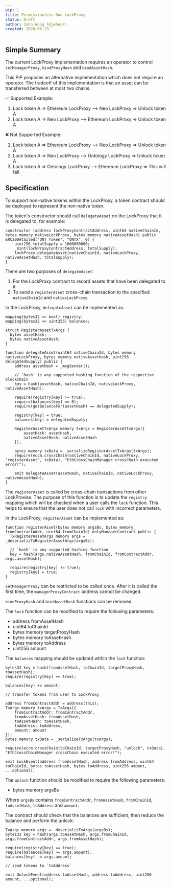 ```yaml
---
pip: 1
title: Permissionless Duo LockProxy
status: Draft
author: John Wong (@jwheur)
created: 2020-06-23
---
```


## Simple Summary
The current LockProxy implementation requires an operator to control `setManagerProxy`, `bindProxyHash` and `bindAssetHash`.

This PIP proposes an alternative implementation which does not require an operator.
The tradeoff of this implementation is that an asset can be transferred between at most two chains.

:white_check_mark: Supported Example:
1. Lock token A => Ethereum LockProxy --> Neo LockProxy => Unlock token A
2. Lock token A => Neo LockProxy --> Ethereum LockProxy => Unlock token A

:x: Not Supported Example:
1. Lock token A => Ethereum LockProxy --> Neo LockProxy => Unlock token A
2. Lock token A => Neo LockProxy --> Ontology LockProxy => Unlock token A
3. Lock token A => Ontology LockProxy --> Ethereum LockProxy => This will fail

## Specification
To support non-native tokens within the LockProxy, a token contract should be deployed to represent the non-native token.

The token's constructor should call `delegateAsset` on the LockProxy that it is delegated to, for example:

```
constructor (address lockProxyContractAddress, uint64 nativeChainId, bytes memory nativeLockProxy, bytes memory nativeAssetHash) public ERC20Detailed("ONT Token", "ONTX", 0) {
    uint256 totalSupply = 1000000000;
    _mint(lockProxyContractAddress, totalSupply);
    lockProxy.delegateAsset(nativeChainId, nativeLockProxy, nativeAssetHash, totalSupply);
}
```

There are two purposes of `delegateAsset`:
1. For the LockProxy contract to record assets that have been delegated to it
2. To send a `registerAsset` cross-chain transaction to the specified `nativeChainId` and `nativeLockProxy`

In the LockProxy, `delegateAsset` can be implemented as:
```
mapping(bytes32 => bool) registry;
mapping(bytes32 => uint256) balances;

struct RegisterAssetTxArgs {
  bytes assetHash;
  bytes nativeAssetHash;
}

function delegateAsset(uint64 nativeChainId, bytes memory nativeLockProxy, bytes memory nativeAssetHash, uint256 delegatedSupply) public {
    address assetHash = _msgSender();

    // `hash` is any supported hashing function of the respective blockchain
    key = hash(assetHash, nativeChainId, nativeLockProxy, nativeAssetHash);

    require(registry[key] != true);
    require(balances[key] == 0);
    require(getBalanceFor(assetHash) == delegatedSupply);

    registry[key] = true;
    balances[key] = delegatedSupply;

    RegisterAssetTxArgs memory txArgs = RegisterAssetTxArgs({
        assetHash: assetHash,
        nativeAssetHash: nativeAssetHash
    });

    bytes memory txData = _serializeRegisterAssetTxArgs(txArgs);
    require(eccm.crossChain(nativeChainId, nativeLockProxy, "registerAsset", txData), "EthCrossChainManager crossChain executed error!");

    emit DelegateAsset(assetHash, nativeChainId, nativeLockProxy, nativeAssetHash);
}
```

The `registerAsset` is called by cross-chain transactions from other LockProxies.
The purpose of this function is to update the `registry` mapping which will be checked when a user calls the `lock` function.
This helps to ensure that the user does not call `lock` with incorrect parameters.

In the LockProxy, `registerAsset` can be implemented as:
```
function registerAsset(bytes memory argsBs, bytes memory fromContractAddr, uint64 fromChainId) onlyManagerContract public {
  TxRegisterAssetArgs memory args = _deserializTxRegisterAssetArgs(argsBs);

  // `hash` is any supported hashing function
  key = hash(args.nativeAssetHash, fromChainId, fromContractAddr, args.assetHash);

  require(registry[key] != true);
  registry[key] = true;
}
```

`setManagerProxy` can be restricted to be called once. After it is called the first time, the `managerProxyContract` address cannot be changed.

`bindProxyHash` and `bindAssetHash` functions can be removed.

The `lock` function can be modified to require the following parameters:
- address fromAssetHash
- uint64 toChainId
- bytes memory targetProxyHash
- bytes memory toAssetHash
- bytes memory toAddress
- uint256 amount

The `balances` mapping should be updated within the `lock` function:
```
bytes32 key = hash(fromAssetHash, toChainId, targetProxyHash, toAssetHash);
require(registry[key] == true);

balances[key] += amount;

// transfer tokens from user to LockProxy

address fromContractAddr = address(this);
TxArgs memory txArgs = TxArgs({
    fromContractAddr: fromContractAddr,
    fromAssetHash: fromAssetHash,
    toAssetHash: toAssetHash,
    toAddress: toAddress,
    amount: amount
});
bytes memory txData = _serializeTxArgs(txArgs);

require(eccm.crossChain(toChainId, targetProxyHash, "unlock", txData), "EthCrossChainManager crossChain executed error!");

emit LockEvent(address fromAssetHash, address fromAddress, uint64 toChainId, bytes toAssetHash, bytes toAddress, uint256 amount, ...optional);
```

The `unlock` function should be modified to require the following parameters:
- bytes memory argsBs

Where `argsBs` contains `fromContractAddr`, `fromAssetHash`, `fromChainId`, `toAssetHash`, `toAddress` and `amount`.

The contract should check that the balances are sufficient, then reduce the balance and perform the unlock:
```
TxArgs memory args = _deserializTxArgs(argsBs);
bytes32 key = hash(args.toAssetHash, args.fromChainId, args.fromContractAddr, args.fromAssetHash);

require(registry[key] == true);
require(balances[key] >= args.amount);
balances[key] -= args.amount;

// send tokens to `toAddress`

emit UnlockEvent(address toAssetHash, address toAddress, uint256 amount, ...optional);
```
